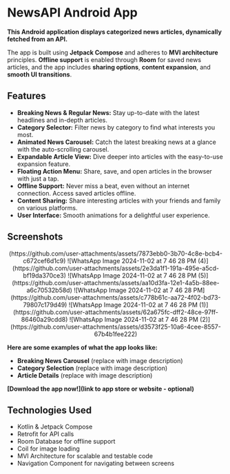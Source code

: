 # NewsAPI Android App

**This Android application displays categorized news articles, dynamically fetched from an API.**

The app is built using **Jetpack Compose** and adheres to **MVI architecture** principles. **Offline support** is enabled through **Room** for saved news articles, and the app includes **sharing options**, **content expansion**, and **smooth UI transitions**.

## Features

* **Breaking News & Regular News:** Stay up-to-date with the latest headlines and in-depth articles.
* **Category Selector:** Filter news by category to find what interests you most.
* **Animated News Carousel:** Catch the latest breaking news at a glance with the auto-scrolling carousel.
* **Expandable Article View:** Dive deeper into articles with the easy-to-use expansion feature.
* **Floating Action Menu:** Share, save, and open articles in the browser with just a tap.
* **Offline Support:** Never miss a beat, even without an internet connection. Access saved articles offline.
* **Content Sharing:** Share interesting articles with your friends and family on various platforms.
* **User Interface:** Smooth animations for a delightful user experience.

## Screenshots
<div align="center">
(https://github.com/user-attachments/assets/7873ebb0-3b70-4c8e-bcb4-c672cef6d1c9)
![WhatsApp Image 2024-11-02 at 7 46 28 PM (4)](https://github.com/user-attachments/assets/2e3da1f1-191a-495e-a5cd-bf19da370ce3)
![WhatsApp Image 2024-11-02 at 7 46 28 PM (5)](https://github.com/user-attachments/assets/aa10d3fa-12e1-4a5b-88ee-a6c70532b58d)
![WhatsApp Image 2024-11-02 at 7 46 28 PM](https://github.com/user-attachments/assets/c778b61c-aa72-4f02-bd73-79807c179d49)
![WhatsApp Image 2024-11-02 at 7 46 28 PM (1)](https://github.com/user-attachments/assets/62a675fc-dff2-48ce-97ff-86460a29cdd8)
![WhatsApp Image 2024-11-02 at 7 46 28 PM (2)](https://github.com/user-attachments/assets/d3573f25-10a6-4cee-8557-67b4b1fee222)

</div>


**Here are some examples of what the app looks like:**

* **Breaking News Carousel** (replace with image description)
* **Category Selection** (replace with image description)
* **Article Details** (replace with image description)

**[Download the app now!](link to app store or website - optional)**

## Technologies Used

* Kotlin & Jetpack Compose
* Retrofit for API calls
* Room Database for offline support
* Coil for image loading
* MVI Architecture for scalable and testable code
* Navigation Component for navigating between screens
